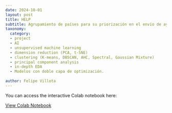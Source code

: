 ```yaml
---
date: 2024-10-01
layout: post
title: HELP 
subtitle: Agrupamiento de países para su priorización en el envío de ayuda humanitaria mediante métodos de aprendizaje automático no supervisado. 
taxonomy:
  category: 
  - project
  - AI
  - unsupervised machine learning
  - dimension reduction (PCA, t-SNE)
  - clustering (K-means, DBSCAN, AHC, Spectral, Gaussian Mixture)
  - principal component analysis
  - in-depth EDA 
  - Modelos con doble capa de optimización.
 
author: Felipe Villota 
---
```

You can access the interactive Colab notebook here:

[View Colab Notebook](https://colab.research.google.com/drive/1JssOq-cpvAY7fJFhXAKxy1mK_IX7Q5_e)